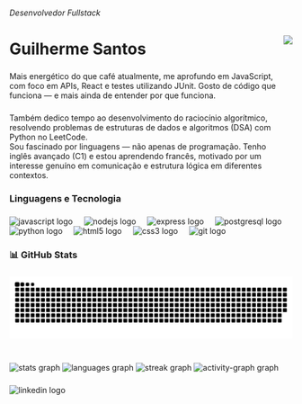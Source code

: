 <h6 align="left">Desenvolvedor Fullstack</h6>

###

<img align="right" height="200" src="https://media.giphy.com/media/v1.Y2lkPTc5MGI3NjExbjJrZnlmMmk5bGFtaXFkYnFiN3c4eTZqcHI5aHY1aXF5cDBuN3Q5bCZlcD12MV9naWZzX3NlYXJjaCZjdD1n/ENY5vJgJPEfG3Ym14H/giphy.gif"  />

###

<h1 align="left">Guilherme Santos</h1>

###

<p align="left">Mais energético do que café atualmente, me aprofundo em JavaScript, com foco em APIs, React e testes utilizando JUnit. Gosto de código que funciona — e mais ainda de entender por que funciona.</p>

###

<p align="left">Também dedico tempo ao desenvolvimento do raciocínio algorítmico, resolvendo problemas de estruturas de dados e algoritmos (DSA) com Python no LeetCode.<br>Sou fascinado por linguagens — não apenas de programação. Tenho inglês avançado (C1) e estou aprendendo francês, motivado por um interesse genuíno em comunicação e estrutura lógica em diferentes contextos.</p>

###

<h3 align="left">Linguagens e Tecnologia</h3>

###

<div align="left">
  <img src="https://cdn.jsdelivr.net/gh/devicons/devicon/icons/javascript/javascript-original.svg" height="40" alt="javascript logo"  />
  <img width="12" />
  <img src="https://cdn.jsdelivr.net/gh/devicons/devicon/icons/nodejs/nodejs-original.svg" height="40" alt="nodejs logo"  />
  <img width="12" />
  <img src="https://cdn.jsdelivr.net/gh/devicons/devicon/icons/express/express-original.svg" height="40" alt="express logo"  />
  <img width="12" />
  <img src="https://cdn.jsdelivr.net/gh/devicons/devicon/icons/postgresql/postgresql-original.svg" height="40" alt="postgresql logo"  />
  <img width="12" />
  <img src="https://cdn.jsdelivr.net/gh/devicons/devicon/icons/python/python-original.svg" height="40" alt="python logo"  />
  <img width="12" />
  <img src="https://cdn.jsdelivr.net/gh/devicons/devicon/icons/html5/html5-original.svg" height="40" alt="html5 logo"  />
  <img width="12" />
  <img src="https://cdn.jsdelivr.net/gh/devicons/devicon/icons/css3/css3-original.svg" height="40" alt="css3 logo"  />
  <img width="12" />
  <img src="https://cdn.jsdelivr.net/gh/devicons/devicon/icons/git/git-original.svg" height="40" alt="git logo"  />
</div>

###

<h3 align="left">📊 GitHub Stats</h3>

###

<picture>
  <source media="(prefers-color-scheme: dark)" srcset="https://raw.githubusercontent.com/guihw/guihw/output/github-snake-dark.svg" />
  <source media="(prefers-color-scheme: light)" srcset="https://raw.githubusercontent.com/guihw/guihw/output/github-snake.svg" />
  <img alt="github-snake" src="https://raw.githubusercontent.com/guihw/guihw/output/github-snake.svg" />
</picture>

###

<br clear="both">

<div align="left">
  <img src="https://github-readme-stats.vercel.app/api?username=guihw&hide_title=false&hide_rank=false&show_icons=true&include_all_commits=true&count_private=true&disable_animations=false&theme=dracula&locale=pt-br&hide_border=false&order=1" height="150" alt="stats graph"  />
  <img src="https://github-readme-stats.vercel.app/api/top-langs?username=guihw&locale=pt-br&hide_title=false&layout=compact&card_width=320&langs_count=5&theme=dracula&hide_border=false&order=2" height="150" alt="languages graph"  />
  <img src="https://streak-stats.demolab.com?user=guihw&locale=pt-br&mode=daily&theme=dracula&hide_border=false&border_radius=5&order=3" height="150" alt="streak graph"  />
  <img src="https://github-readme-activity-graph.vercel.app/graph?username=guihw&radius=16&theme=react&area=true&order=5" height="300" alt="activity-graph graph"  />
</div>

###

<div align="left">
  <img src="https://raw.githubusercontent.com/maurodesouza/profile-readme-generator/master/src/assets/icons/social/linkedin/default.svg" width="52" height="40" alt="linkedin logo"  />
</div>

###
